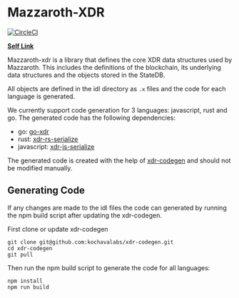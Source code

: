 # Mazzaroth-XDR

[![CircleCI](https://circleci.com/gh/kochavalabs/mazzaroth-xdr.svg?style=svg)](https://circleci.com/gh/kochavalabs/mazzaroth-xdr)

**[Self Link](https://github.com/kochavalabs/mazzaroth-xdr)**

Mazzaroth-xdr is a library that defines the core XDR data structures used by
Mazzaroth. This includes the definitions of the blockchain, its underlying
data structures and the objects stored in the StateDB.

All objects are defined in the idl directory as `.x` files and the code for
each language is generated.

We currently support code generation for 3 languages: javascript, rust and go.
The generated code has the following dependencies:

- go: [go-xdr](https://github.com/stellar/go-xdr)
- rust: [xdr-rs-serialize](https://github.com/kochavalabs/xdr-rs-serialize)
- javascript: [xdr-js-serialize](https://github.com/kochavalabs/xdr-js-serialize)

The generated code is created with the help of [xdr-codegen](https://github.com/kochavalabs/xdr-codegen)
and should not be modified manually.

## Generating Code

If any changes are made to the idl files the code can generated by running the
npm build script after updating the xdr-codegen.

First clone or update xdr-codegen

```console
git clone git@github.com:kochavalabs/xdr-codegen.git
cd xdr-codegen
git pull
```

Then run the npm build script to generate the code for all languages:

```console
npm install
npm run build
```
